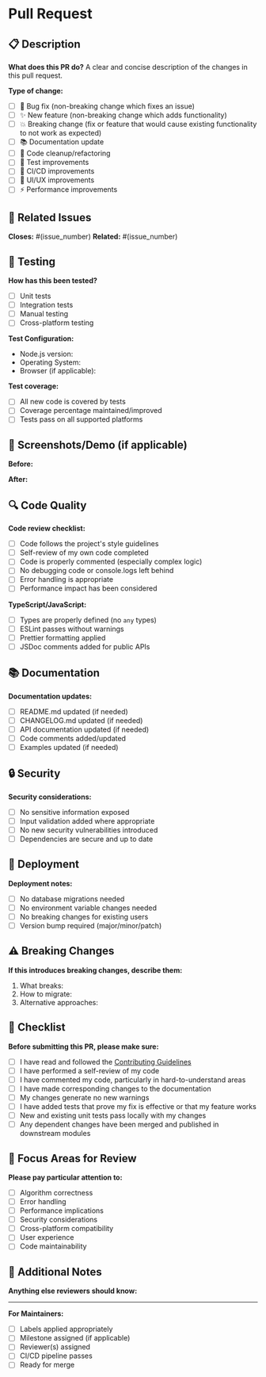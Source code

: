 # Pull Request

## 📋 Description

**What does this PR do?**
A clear and concise description of the changes in this pull request.

**Type of change:**
- [ ] 🐛 Bug fix (non-breaking change which fixes an issue)
- [ ] ✨ New feature (non-breaking change which adds functionality)
- [ ] 💥 Breaking change (fix or feature that would cause existing functionality to not work as expected)
- [ ] 📚 Documentation update
- [ ] 🧹 Code cleanup/refactoring
- [ ] 🧪 Test improvements
- [ ] 🔧 CI/CD improvements
- [ ] 🎨 UI/UX improvements
- [ ] ⚡ Performance improvements

## 🔗 Related Issues

**Closes:** #(issue_number)
**Related:** #(issue_number)

## 🧪 Testing

**How has this been tested?**
- [ ] Unit tests
- [ ] Integration tests
- [ ] Manual testing
- [ ] Cross-platform testing

**Test Configuration:**
- Node.js version: 
- Operating System: 
- Browser (if applicable): 

**Test coverage:**
- [ ] All new code is covered by tests
- [ ] Coverage percentage maintained/improved
- [ ] Tests pass on all supported platforms

## 📸 Screenshots/Demo (if applicable)

**Before:**
<!-- Add screenshots or output showing the before state -->

**After:**
<!-- Add screenshots or output showing the after state -->

## 🔍 Code Quality

**Code review checklist:**
- [ ] Code follows the project's style guidelines
- [ ] Self-review of my own code completed
- [ ] Code is properly commented (especially complex logic)
- [ ] No debugging code or console.logs left behind
- [ ] Error handling is appropriate
- [ ] Performance impact has been considered

**TypeScript/JavaScript:**
- [ ] Types are properly defined (no `any` types)
- [ ] ESLint passes without warnings
- [ ] Prettier formatting applied
- [ ] JSDoc comments added for public APIs

## 📚 Documentation

**Documentation updates:**
- [ ] README.md updated (if needed)
- [ ] CHANGELOG.md updated (if needed)
- [ ] API documentation updated (if needed)
- [ ] Code comments added/updated
- [ ] Examples updated (if needed)

## 🔒 Security

**Security considerations:**
- [ ] No sensitive information exposed
- [ ] Input validation added where appropriate
- [ ] No new security vulnerabilities introduced
- [ ] Dependencies are secure and up to date

## 🚀 Deployment

**Deployment notes:**
- [ ] No database migrations needed
- [ ] No environment variable changes needed
- [ ] No breaking changes for existing users
- [ ] Version bump required (major/minor/patch)

## ⚠️ Breaking Changes

**If this introduces breaking changes, describe them:**

1. What breaks:
2. How to migrate:
3. Alternative approaches:

## 🧾 Checklist

**Before submitting this PR, please make sure:**

- [ ] I have read and followed the [Contributing Guidelines](../docs/CONTRIBUTING.md)
- [ ] I have performed a self-review of my code
- [ ] I have commented my code, particularly in hard-to-understand areas
- [ ] I have made corresponding changes to the documentation
- [ ] My changes generate no new warnings
- [ ] I have added tests that prove my fix is effective or that my feature works
- [ ] New and existing unit tests pass locally with my changes
- [ ] Any dependent changes have been merged and published in downstream modules

## 🎯 Focus Areas for Review

**Please pay particular attention to:**
- [ ] Algorithm correctness
- [ ] Error handling
- [ ] Performance implications
- [ ] Security considerations
- [ ] Cross-platform compatibility
- [ ] User experience
- [ ] Code maintainability

## 📝 Additional Notes

**Anything else reviewers should know:**

<!-- Add any additional context, concerns, or notes for reviewers -->

---

**For Maintainers:**
- [ ] Labels applied appropriately
- [ ] Milestone assigned (if applicable)
- [ ] Reviewer(s) assigned
- [ ] CI/CD pipeline passes
- [ ] Ready for merge